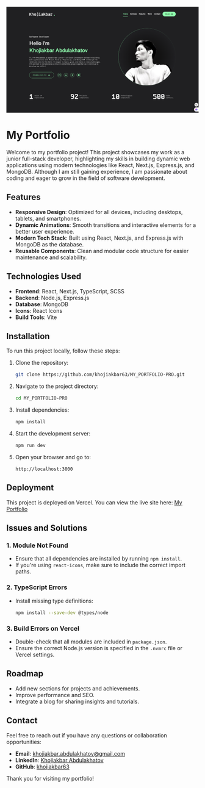 ![alt text](portfolio-1.png)

# My Portfolio

Welcome to my portfolio project! This project showcases my work as a junior full-stack developer, highlighting my skills in building dynamic web applications using modern technologies like React, Next.js, Express.js, and MongoDB. Although I am still gaining experience, I am passionate about coding and eager to grow in the field of software development.

## Features

- **Responsive Design**: Optimized for all devices, including desktops, tablets, and smartphones.
- **Dynamic Animations**: Smooth transitions and interactive elements for a better user experience.
- **Modern Tech Stack**: Built using React, Next.js, and Express.js with MongoDB as the database.
- **Reusable Components**: Clean and modular code structure for easier maintenance and scalability.

## Technologies Used

- **Frontend**: React, Next.js, TypeScript, SCSS
- **Backend**: Node.js, Express.js
- **Database**: MongoDB
- **Icons**: React Icons
- **Build Tools**: Vite

## Installation

To run this project locally, follow these steps:

1. Clone the repository:
   ```bash
   git clone https://github.com/khojiakbar63/MY_PORTFOLIO-PRO.git
   ```

2. Navigate to the project directory:
   ```bash
   cd MY_PORTFOLIO-PRO
   ```

3. Install dependencies:
   ```bash
   npm install
   ```

4. Start the development server:
   ```bash
   npm run dev
   ```

5. Open your browser and go to:
   ```
   http://localhost:3000
   ```

## Deployment

This project is deployed on Vercel. You can view the live site here: [My Portfolio](https://myportfolio.vercel.app)

## Issues and Solutions

### 1. **Module Not Found**
   - Ensure that all dependencies are installed by running `npm install`.
   - If you're using `react-icons`, make sure to include the correct import paths.

### 2. **TypeScript Errors**
   - Install missing type definitions:
     ```bash
     npm install --save-dev @types/node
     ```

### 3. **Build Errors on Vercel**
   - Double-check that all modules are included in `package.json`.
   - Ensure the correct Node.js version is specified in the `.nvmrc` file or Vercel settings.

## Roadmap

- Add new sections for projects and achievements.
- Improve performance and SEO.
- Integrate a blog for sharing insights and tutorials.

## Contact

Feel free to reach out if you have any questions or collaboration opportunities:

- **Email**: khojiakbar.abdulakhatov@gmail.com
- **LinkedIn**: [Khojiakbar Abdulakhatov](https://www.linkedin.com/in/xojiakbar-abdulaxatov-b7aa31316/)
- **GitHub**: [khojiakbar63](https://github.com/khojiakbar63)

Thank you for visiting my portfolio!

